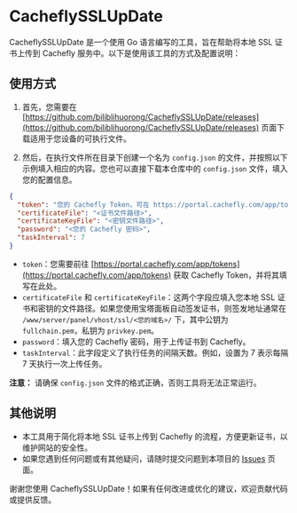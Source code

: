 # CacheflySSLUpDate

CacheflySSLUpDate 是一个使用 Go 语言编写的工具，旨在帮助将本地 SSL 证书上传到 Cachefly 服务中。以下是使用该工具的方式及配置说明：

## 使用方式

1. 首先，您需要在 [https://github.com/biliblihuorong/CacheflySSLUpDate/releases](https://github.com/biliblihuorong/CacheflySSLUpDate/releases) 页面下载适用于您设备的可执行文件。

2. 然后，在执行文件所在目录下创建一个名为 `config.json` 的文件，并按照以下示例填入相应的内容。您也可以直接下载本仓库中的 `config.json` 文件，填入您的配置信息。

```json
{
  "token": "您的 Cachefly Token，可在 https://portal.cachefly.com/app/tokens 获取",
  "certificateFile": "<证书文件路径>",
  "certificateKeyFile": "<密钥文件路径>",
  "password": "<您的 Cachefly 密码>",
  "taskInterval": 7
}
```

- `token`：您需要前往 [https://portal.cachefly.com/app/tokens](https://portal.cachefly.com/app/tokens) 获取 Cachefly Token，并将其填写在此处。
- `certificateFile` 和 `certificateKeyFile`：这两个字段应填入您本地 SSL 证书和密钥的文件路径。如果您使用宝塔面板自动签发证书，则签发地址通常在 `/www/server/panel/vhost/ssl/<您的域名>/` 下，其中公钥为 `fullchain.pem`，私钥为 `privkey.pem`。
- `password`：填入您的 Cachefly 密码，用于上传证书到 Cachefly。
- `taskInterval`：此字段定义了执行任务的间隔天数。例如，设置为 7 表示每隔 7 天执行一次上传任务。

**注意：** 请确保 `config.json` 文件的格式正确，否则工具将无法正常运行。

## 其他说明

- 本工具用于简化将本地 SSL 证书上传到 Cachefly 的流程，方便更新证书，以维护网站的安全性。
- 如果您遇到任何问题或有其他疑问，请随时提交问题到本项目的 [Issues](https://github.com/biliblihuorong/CacheflySSLUpDate/issues) 页面。

谢谢您使用 CacheflySSLUpDate！如果有任何改进或优化的建议，欢迎贡献代码或提供反馈。